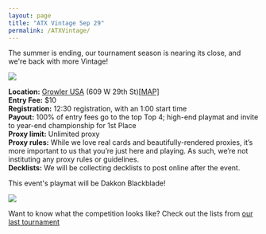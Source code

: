 ```yaml
---
layout: page
title: "ATX Vintage Sep 29"
permalink: /ATXVintage/
---
```

The summer is ending, our tournament season is nearing its close, and we're back with more Vintage!

![](https://images.lonestarlhurgoyfs.com/2018/09/29/poster.jpg)

**Location:** [Growler USA](https://growlerusa.com/craft-beer-pubs/tx-austin-ut/) (609 W 29th St)[[MAP]](https://goo.gl/maps/1z3vPPajReJ2)   
**Entry Fee:** $10   
**Registration:** 12:30 registration, with an 1:00 start time   
**Payout:** 100% of entry fees go to the top Top 4; high-end playmat and invite to year-end
championship for 1st Place   
**Proxy limit:** Unlimited proxy   
**Proxy rules:** While we love real cards and beautifully-rendered proxies, it’s more important to us
that you’re just here and playing. As such, we’re not instituting any proxy rules or guidelines.   
**Decklists:** We will be collecting decklists to post online after the event.

This event's playmat will be Dakkon Blackblade!

![](https://images.lonestarlhurgoyfs.com/2018/09/29/playmat.jpg)

Want to know what the competition looks like? Check out the lists from [our last tournament](https://lonestarlhurgoyfs.com/2018-09-05-25-August-2018-Results/)
